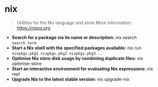 # nix
> Utilities for the Nix language and store
> More information: <https://nixos.org>
- **Search for a package via its name or description:**
nix search `search_term`
- **Start a Nix shell with the specified packages available:**
nix run `nixpkgs.pkg1 nixpkgs.pkg2 nixpkgs.pkg3...`
- **Optimise Nix store disk usage by combining duplicate files:**
nix optimise-store
- **Start an interactive environment for evaluating Nix expressions:**
nix repl
- **Upgrade Nix to the latest stable version:**
nix upgrade-nix
